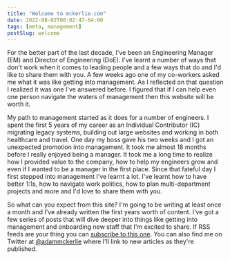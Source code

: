 ```yaml
---
title: "Welcome to mckerlie.com"
date: 2022-08-02T00:02:47-04:00
tags: [meta, management]
postSlug: welcome
---
```


For the better part of the last decade, I've been an Engineering Manager (EM) and Director of Engineering (DoE). I've learnt a number of ways that don't work when it comes to leading people and a few ways that do and I'd like to share them with you. A few weeks ago one of my co-workers asked me what it was like getting into management. As I reflected on that question I realized it was one I've answered before. I figured that if I can help even one person navigate the waters of management then this website will be worth it.

My path to management started as it does for a number of engineers. I spent the first 5 years of my career as an Individual Contributor (IC) migrating legacy systems, building out large websites and working in both healthcare and travel. One day my boss gave his two weeks and I got an unexpected promotion into management. It took me almost 18 months before I really enjoyed being a manager. It took me a long time to realize how I provided value to the company, how to help my engineers grow and even if I wanted to be a manager in the first place. Since that fateful day I first stepped into management I've learnt a lot. I've learnt how to have better 1:1s, how to navigate work politics, how to plan multi-department projects and more and I'd love to share them with you.

So what can you expect from this site? I'm going to be writing at least once a month and I've already written the first years worth of content. I've got a few series of posts that will dive deeper into things like getting into management and onboarding new staff that I'm excited to share. If RSS feeds are your thing you can [subscribe to this one](https://mckerlie.com/index.xml). You can also find me on Twitter at [@adammckerlie](http://twitter.com/adammckerlie) where I'll link to new articles as they're published.
